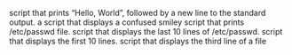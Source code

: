 script that prints “Hello, World”, followed by a new line to the standard output.
a script that displays a confused smiley 
script that prints /etc/passwd file.
script that displays the last 10 lines of /etc/passwd.
script that displays the first 10 lines.
script that displays the third line of a file
